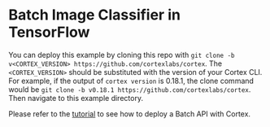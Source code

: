 # Batch Image Classifier in TensorFlow

You can deploy this example by cloning this repo with `git clone -b v<CORTEX_VERSION> https://github.com/cortexlabs/cortex`. The `<CORTEX_VERSION>` should be substituted with the version of your Cortex CLI. For example, if the output of `cortex version` is 0.18.1, the clone command would be `git clone -b v0.18.1 https://github.com/cortexlabs/cortex`. Then navigate to this example directory.

Please refer to the [tutorial](https://docs.cortex.dev/batchapi/image-classifier#deploy-your-batch-api) to see how to deploy a Batch API with Cortex.
